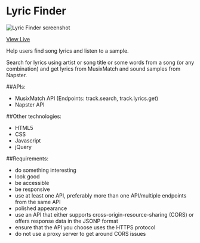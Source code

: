 # Lyric Finder

![Lyric Finder screenshot](https://github.com/asktami/lyric-finder-api-capstone/blob/master/app-images/pwa-512x512.png?raw=true "Lyric Finder")

[View Live](https://asktami.github.io/lyric-finder-api-capstone/)

Help users find song lyrics and listen to a sample.

Search for lyrics using artist or song title or some words from a song (or any combination) and get lyrics from MusixMatch and sound samples from Napster.

##APIs:
- MusixMatch API (Endpoints: track.search, track.lyrics.get)
- Napster API

##Other technologies:
- HTML5
- CSS
- Javascript
- jQuery

##Requirements:
- do something interesting
- look good
- be accessible
- be responsive
- use at least one API, preferably more than one API/multiple endpoints from the same API
- polished appearance
- use an API that either supports cross-origin-resource-sharing (CORS) or offers response data in the JSONP format
- ensure that the API you choose uses the HTTPS protocol
- do not use a proxy server to get around CORS issues
